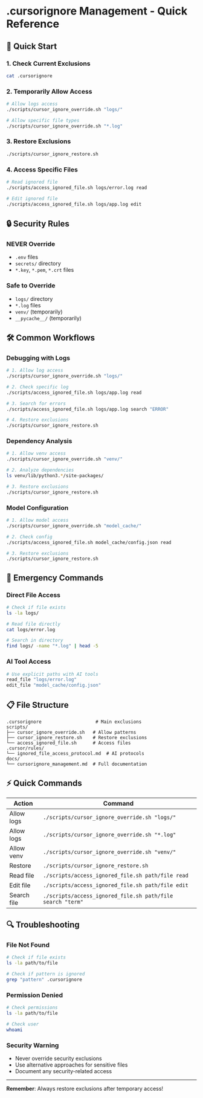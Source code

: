 # .cursorignore Management - Quick Reference

## 🚀 Quick Start

### 1. Check Current Exclusions
```bash
cat .cursorignore
```

### 2. Temporarily Allow Access
```bash
# Allow logs access
./scripts/cursor_ignore_override.sh "logs/"

# Allow specific file types
./scripts/cursor_ignore_override.sh "*.log"
```

### 3. Restore Exclusions
```bash
./scripts/cursor_ignore_restore.sh
```

### 4. Access Specific Files
```bash
# Read ignored file
./scripts/access_ignored_file.sh logs/error.log read

# Edit ignored file
./scripts/access_ignored_file.sh logs/app.log edit
```

## 🔒 Security Rules

### NEVER Override
- `.env` files
- `secrets/` directory
- `*.key`, `*.pem`, `*.crt` files

### Safe to Override
- `logs/` directory
- `*.log` files
- `venv/` (temporarily)
- `__pycache__/` (temporarily)

## 🛠️ Common Workflows

### Debugging with Logs
```bash
# 1. Allow log access
./scripts/cursor_ignore_override.sh "logs/"

# 2. Check specific log
./scripts/access_ignored_file.sh logs/app.log read

# 3. Search for errors
./scripts/access_ignored_file.sh logs/app.log search "ERROR"

# 4. Restore exclusions
./scripts/cursor_ignore_restore.sh
```

### Dependency Analysis
```bash
# 1. Allow venv access
./scripts/cursor_ignore_override.sh "venv/"

# 2. Analyze dependencies
ls venv/lib/python3.*/site-packages/

# 3. Restore exclusions
./scripts/cursor_ignore_restore.sh
```

### Model Configuration
```bash
# 1. Allow model access
./scripts/cursor_ignore_override.sh "model_cache/"

# 2. Check config
./scripts/access_ignored_file.sh model_cache/config.json read

# 3. Restore exclusions
./scripts/cursor_ignore_restore.sh
```

## 🚨 Emergency Commands

### Direct File Access
```bash
# Check if file exists
ls -la logs/

# Read file directly
cat logs/error.log

# Search in directory
find logs/ -name "*.log" | head -5
```

### AI Tool Access
```bash
# Use explicit paths with AI tools
read_file "logs/error.log"
edit_file "model_cache/config.json"
```

## 📋 File Structure

```
.cursorignore                    # Main exclusions
scripts/
├── cursor_ignore_override.sh   # Allow patterns
├── cursor_ignore_restore.sh    # Restore exclusions
└── access_ignored_file.sh      # Access files
.cursor/rules/
└── ignored_file_access_protocol.md  # AI protocols
docs/
└── cursorignore_management.md  # Full documentation
```

## ⚡ Quick Commands

| Action | Command |
|--------|---------|
| Allow logs | `./scripts/cursor_ignore_override.sh "logs/"` |
| Allow logs | `./scripts/cursor_ignore_override.sh "*.log"` |
| Allow venv | `./scripts/cursor_ignore_override.sh "venv/"` |
| Restore | `./scripts/cursor_ignore_restore.sh` |
| Read file | `./scripts/access_ignored_file.sh path/file read` |
| Edit file | `./scripts/access_ignored_file.sh path/file edit` |
| Search file | `./scripts/access_ignored_file.sh path/file search "term"` |

## 🔍 Troubleshooting

### File Not Found
```bash
# Check if file exists
ls -la path/to/file

# Check if pattern is ignored
grep "pattern" .cursorignore
```

### Permission Denied
```bash
# Check permissions
ls -la path/to/file

# Check user
whoami
```

### Security Warning
- Never override security exclusions
- Use alternative approaches for sensitive files
- Document any security-related access

---

**Remember**: Always restore exclusions after temporary access!
